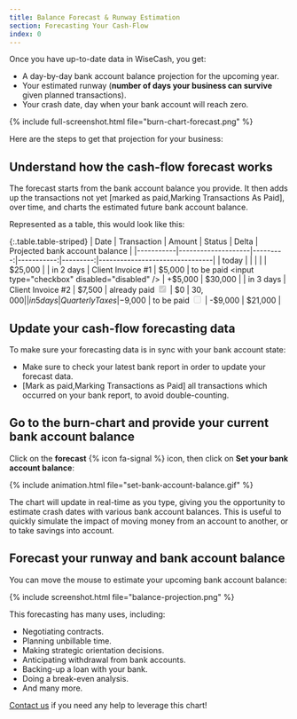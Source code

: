 ```yaml
---
title: Balance Forecast & Runway Estimation
section: Forecasting Your Cash-Flow
index: 0
---
```


Once you have up-to-date data in WiseCash, you get:

* A day-by-day bank account balance projection for the upcoming year.
* Your estimated runway (**number of days your business can survive** given planned transactions).
* Your crash date, day when your bank account will reach zero.

{% include full-screenshot.html file="burn-chart-forecast.png" %}

Here are the steps to get that projection for your business:

## Understand how the cash-flow forecast works

The forecast starts from the bank account balance you provide. It then adds up the transactions not yet [marked as paid,Marking Transactions As Paid], over time, and charts the estimated future bank account balance.

Represented as a table, this would look like this:

{:.table.table-striped}
|  Date     | Transaction        | Amount   | Status     |    Delta | Projected bank account balance |
|-----------|--------------------|---------:|-----------:|---------:|--------------------------------|
| today     |                    |          |            |          |                        $25,000 |
| in 2 days |  Client Invoice #1 |   $5,000 | to be paid <input type="checkbox" disabled="disabled" /> |  +$5,000 |                        $30,000 |
| in 3 days |  Client Invoice #2 |   $7,500 | already paid <input type="checkbox" checked="checked" disabled="disabled" />  |       $0 |                  $30,000 |
| in 5 days |    Quarterly Taxes | -$9,000 | to be paid <input type="checkbox" disabled="disabled" /> | -$9,000 |                        $21,000 |

## Update your cash-flow forecasting data

To make sure your forecasting data is in sync with your bank account state:

* Make sure to check your latest bank report in order to update your forecast data.
* [Mark as paid,Marking Transactions as Paid] all transactions which occurred on your bank report, to avoid double-counting.

## Go to the burn-chart and provide your current bank account balance

Click on the **forecast** {% icon fa-signal %} icon, then click on **Set your bank account balance**:

{% include animation.html file="set-bank-account-balance.gif" %}

The chart will update in real-time as you type, giving you the opportunity to estimate crash dates with various bank account balances. This is useful to quickly simulate the impact of moving money from an account to another, or to take savings into account.

## Forecast your runway and bank account balance

You can move the mouse to estimate your upcoming bank account balance:

{% include screenshot.html file="balance-projection.png" %}

This forecasting has many uses, including:

* Negotiating contracts.
* Planning unbillable time.
* Making strategic orientation decisions.
* Anticipating withdrawal from bank accounts.
* Backing-up a loan with your bank.
* Doing a break-even analysis.
* And many more.

<a href="mailto:support@wisecashhq.com">Contact us</a> if you need any help to leverage this chart!
